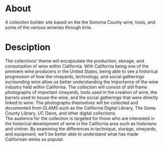 # About  
A colleciton builder site based on the the Sonoma County wine, tools, and some of the various wineries through time. 

# Desciption
The collections’ theme will encapsulate the production, storage, and consumption of wine within California. With California being one of the premiere wine producers in the United States, being able to see a historical progression of how the vineyards, technology, and social gatherings surrounding wine allow us better understanding the importance of the wine industry held within California. The collection will consist of still frame photographs of important vineyards, tools used in the creation of wine, the barrels used to house the wine, and the social gatherings that were directly linked to wine. The photographs themselves will be collected and documented from GLAMS such as the California Digital Library, The Soma County Library, UC Davis, and other digital collections.  
	The audience for the collection is targeted for those who are interested in the historical development of wine in the California area such as historians and vintner. By examining the differences in technique, storage, vineyards, and equipment, we’ll be better able to understand what has made Californian wines so popular. 
